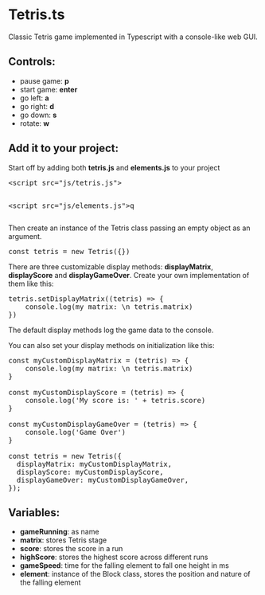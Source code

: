 # Tetris.ts

Classic Tetris game implemented in Typescript with a console-like web GUI. <br>

## Controls: <br>
* pause game: **p**<br>
* start game: **enter**<br>
* go left: **a**<br>
* go right: **d**<br>
* go down: **s**<br>
* rotate: **w**<br>

## Add it to your project: <br>
Start off by adding both **tetris.js** and **elements.js** to your project<br>

<pre><<span>script src="js/tetris.js"></script>
<<span>script src="js/elements.js"></script>q</pre>

Then create an instance of the Tetris class passing an empty object as an argument.</br>

<pre>const tetris = new Tetris({})</pre>

There are three customizable display methods: **displayMatrix**, **displayScore** and **displayGameOver**. Create your own implementation of them like this:</br>

<pre>tetris.setDisplayMatrix((tetris) => {
    console.log(my matrix: \n tetris.matrix)
})</pre>

The default display methods log the game data to the console.</br>

You can also set your display methods on initialization like this: </br>

<pre>
const myCustomDisplayMatrix = (tetris) => {
    console.log(my matrix: \n tetris.matrix)
}

const myCustomDisplayScore = (tetris) => {
    console.log('My score is: ' + tetris.score)
}

const myCustomDisplayGameOver = (tetris) => {
    console.log('Game Over')
}

const tetris = new Tetris({
  displayMatrix: myCustomDisplayMatrix,
  displayScore: myCustomDisplayScore,
  displayGameOver: myCustomDisplayGameOver,
});
</pre>

## Variables:

* **gameRunning**: as name
*  **matrix**: stores Tetris stage
*  **score**: stores the score in a run
*  **highScore**: stores the highest score across different runs
*  **gameSpeed**: time for the falling element to fall one height in ms 
*  **element**: instance of the Block class, stores the position and nature of the falling element
